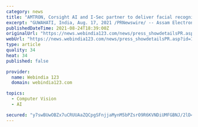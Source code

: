 ```yaml
---
category: news
title: "AMTRON, Corsight AI and I-Sec partner to deliver facial recognition"
excerpt: "GUWAHATI, India, Aug. 17, 2021 /PRNewswire/ -- Assam Electronics Development Corporation Limited (AMTRON) has signed a tripartite MOU with Corsight AI, a leading Facial Recognition Technology ..."
publishedDateTime: 2021-08-24T18:39:00Z
originalUrl: "https://news.webindia123.com/news/press_showdetailsPR.asp?id=1205680&cat=PR News Wire"
webUrl: "https://news.webindia123.com/news/press_showdetailsPR.asp?id=1205680&cat=PR News Wire"
type: article
quality: 34
heat: 34
published: false

provider:
  name: Webindia 123
  domain: webindia123.com

topics:
  - Computer Vision
  - AI

secured: "y7swBUwOBZx7uCRUUAaZQCpgSFnjjaMynM5bPZsrO9R6KVNDiUMFGBNJ/2lD4ggLdpeXU+J9CuhAXm3URdJH7gDEsfyDORBQ89CK5L8QaQ2LL9y4ZwyD6iUQyGFHU0VYf6fQIwtFmZMN+GImEceq37y2x+cKQcjhcHeVbWtZh8CiUePBpR2N8lzcQkSVW8yY/lw5Tfg6TeN6Ue9XpOOf0GBqxpdNAZ93PnBdzzX0rdCSi4CQc4tqEITTW8AAUrGDcQPGO4mCPdxApNfGLg/8XPqXv7EO1jGR7fU+256AEMG+ZBs4UY7XYzJSwWBvROk05V5zC69affiCdqI0Kd9Pf+epeNiYJeUEfz2gYq5o3ig=;impI5qScw/1CRM3vCmdfbg=="
---
```


